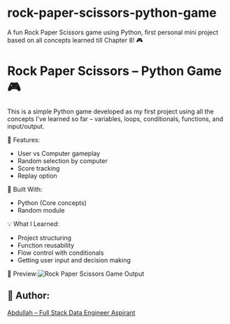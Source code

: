 # rock-paper-scissors-python-game
A fun Rock Paper Scissors game using Python, first personal mini project based on all concepts learned till Chapter 8! 🎮
# Rock Paper Scissors – Python Game 🎮

This is a simple Python game developed as my first project using all the concepts I've learned so far – variables, loops, conditionals, functions, and input/output.

 🧠 Features:
- User vs Computer gameplay
- Random selection by computer
- Score tracking
- Replay option

🔧 Built With:
- Python (Core concepts)
- Random module

💡 What I Learned:
- Project structuring
- Function reusability
- Flow control with conditionals
- Getting user input and decision making

 📸 Preview:![Rock Paper Scissors Game Output](https://github.com/user-attachments/assets/becadca0-294c-4977-bdb1-638bcf35f3d4)

## 👤 Author:
[Abdullah – Full Stack Data Engineer Aspirant](https://github.com/abdullah-fsde)
